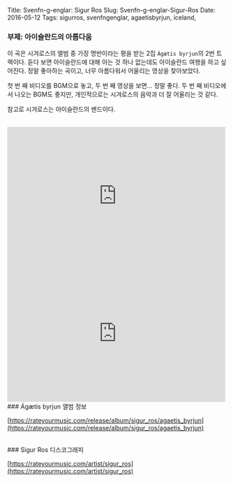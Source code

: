 Title: Svenfn-g-englar: Sigur Ros
Slug: Svenfn-g-englar-Sigur-Ros
Date: 2016-05-12
Tags: sigurros, svenfngenglar, agaetisbyrjun, iceland,

### 부제: 아이슬란드의 아름다움

이 곡은 시겨로스의 앨범 중 가장 명반이라는 평을 받는 2집 `Ágætis byrjun`의 2번 트랙이다. 듣다 보면 아이슬란드에 대해 아는 것 하나 없는데도 아이슬란드 여행을 하고 싶어진다. 정말 좋아하는 곡이고, 너무 아름다워서 어울리는 영상을 찾아보았다.

첫 번 째 비디오를 BGM으로 놓고, 두 번 째 영상을 보면... 정말 좋다. 두 번 째 비디오에서 나오는 BGM도 좋지만, 개인적으로는 시겨로스의 음악과 더 잘 어울리는 것 같다.

참고로 시겨로스는 아이슬란드의 밴드이다.

<br>
<iframe width="500" height="315" src="https://www.youtube.com/embed/rtemrZ7-pj0" frameborder="0" allowfullscreen></iframe>

<iframe width="500" height="315" src="https://www.youtube.com/embed/boghpSPR6FI" frameborder="0" allowfullscreen></iframe>

<br>
### Ágætis byrjun 앨범 정보

[https://rateyourmusic.com/release/album/sigur_ros/agaetis_byrjun](https://rateyourmusic.com/release/album/sigur_ros/agaetis_byrjun)

<br>
### Sigur Ros 디스코그래피

[https://rateyourmusic.com/artist/sigur_ros](https://rateyourmusic.com/artist/sigur_ros)